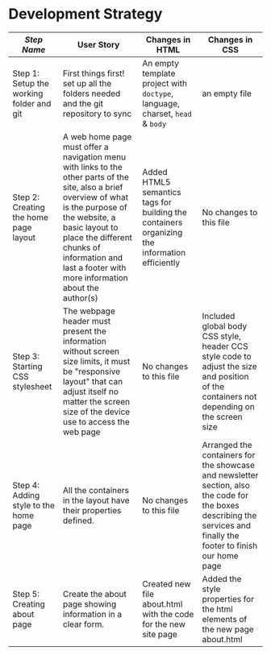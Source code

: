# Development Strategy


| _Step Name_ | User Story | Changes in HTML | Changes in CSS |
| --- | --- | --- | --- |
| Step 1: Setup the working folder and git | First things first! set up all the folders needed and the git repository to sync | An empty template project with `doctype`, language, charset, `head` & `body` | an empty file |
| Step 2: Creating the home page layout | A web home page must offer a navigation menu with links to the other parts of the site, also a brief overview of what is the purpose of the website, a basic layout to place the different chunks of information and last a footer with more information about the author(s) | Added HTML5 semantics tags for building the containers organizing the information efficiently | No changes to this file |
| Step 3: Starting CSS stylesheet | The webpage header must present the information without screen size limits, it must be "responsive layout" that can adjust itself no matter the screen size of the device use to access the web page | No changes to this file | Included global body CSS style, header CCS style code to adjust the size and position of the containers not depending on the screen size |
| Step 4: Adding style to the home page | All the containers in the layout have their properties defined. | No changes to this file | Arranged the containers for the showcase and newsletter section, also the code for the boxes describing the services and finally the footer to finish our home page |
| Step 5: Creating about page | Create the about page showing information in a clear form. | Created new file about.html with the code for the new site page | Added the style properties for the html elements of the new page about.html |